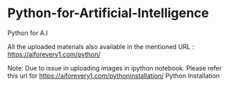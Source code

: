 # Python-for-Artificial-Intelligence
Python for A.I

All the uploaded materials also available in the mentioned URL : https://aiforevery1.com/python/

Note: Due to issue in uploading images in ipython notebook. Please refer this url for https://aiforevery1.com/pythoninstallation/ Python Installation 
